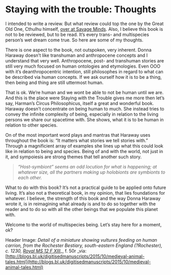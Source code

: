 
# Staying with the trouble: Thoughts



I intended to write a review. But what review could top the one by the Great Old One, Cthulhu himself, [over at Savage Minds](http://savageminds.org/2016/11/18/staying-with-the-trouble-making-kin-in-the-chthulucene-review/). Also, I believe this book is not to be reviewed, but to be read. It’s every trans- and multispecies person’s wet dream come true. So here are some of my thoughts.

There is one aspect to the book, not outspoken, very inherent. Donna Haraway doesn’t like transhuman and anthropocene concepts and I understand that very well. Anthropocene, post- and transhuman stories are still very much focused on human ontologies and etymologies. Even OOO with it’s deanthropocentric intention, still philosophes in regard to what can be described via human concepts. If we ask ourself how it is to be a thing, then being and thing are still uttermost human.

That is ok. We’re human and we wont be able to not be human until we are. And this is the place were Staying with the Trouble gives me more then let’s say, Harman’s Circus Philosophicus, itself a great and wonderful book. Haraway doesn’t concentrate on being human to much. She instead tries to convey the infinite complexity of being, especially in relation to the living persons we share our spacetime with. She shows, what it is to be human in relation to other species.

On of the most important word plays and mantras that Haraway uses throughout the book is: “It matters what stories we tell stories with.” Through a magnificient array of examples she lines up what this could look like in relation to being and species. Being of and with the world, not just in it, and sympoiesis are strong themes that tell another such story.
> *“Host-symbiont” seems an odd locution for what is happening; at whatever size, all the partners making up holobionts are symbionts to each other.*

What to do with this book? It’s not a practical guide to be applied onto future living. It’s also not a theoretical book, in my opinion, that lies foundations for whatever. I believe, the strength of this book and the way Donna Haraway wrote it, is in reimagining what already is and to do so together with the reader and to do so with all the other beings that we populate this planet with.

Welcome to the world of multispecies being. Let’s stay here for a moment, ok?

Header Image: *Detail of a miniature showing vultures feeding on human carrion, from the Rochester Bestiary, south-eastern England (?Rochester), c. 1230, [Royal MS 12 F XIII](http://www.bl.uk/manuscripts/FullDisplay.aspx?index=0&ref=Royal_MS_12_F_XIII)*_, f. 50r _via: [http://blogs.bl.uk/digitisedmanuscripts/2015/10/medieval-animal-tales.html](http://blogs.bl.uk/digitisedmanuscripts/2015/10/medieval-animal-tales.html)
